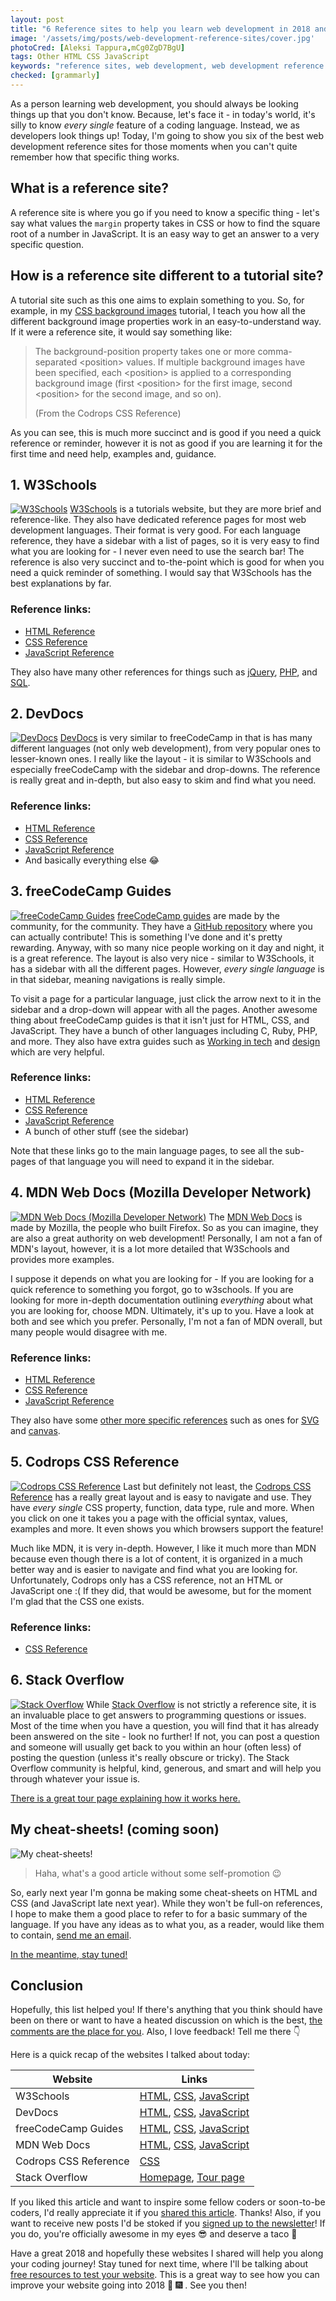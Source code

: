 ```yaml
---
layout: post
title: "6 Reference sites to help you learn web development in 2018 and beyond... 🚀"
image: '/assets/img/posts/web-development-reference-sites/cover.jpg'
photoCred: [Aleksi Tappura,mCg0ZgD7BgU]
tags: Other HTML CSS JavaScript
keywords: "reference sites, web development, web development reference sites, reference sites for web development, reference sites to learn web development"
checked: [grammarly]
---
```

As a person learning web development, you should always be looking things up that you don't know. Because, let's face it - in today's world, it's silly to know *every single* feature of a coding language. Instead, we as developers look things up! Today, I'm going to show you six of the best web development reference sites for those moments when you can't quite remember how that specific thing works.

## What is a reference site?
A reference site is where you go if you need to know a specific thing - let's say what values the `margin` property takes in CSS or how to find the square root of a number in JavaScript. It is an easy way to get an answer to a very specific question.

## How is a reference site different to a tutorial site?
A tutorial site such as this one aims to explain something to you. So, for example, in my [CSS background images][advanced-bg-imgs] tutorial, I teach you how all the different background image properties work in an easy-to-understand way. If it were a reference site, it would say something like:

> The background-position property takes one or more comma-separated &lt;position> values. If multiple background images have been specified, each &lt;position> is applied to a corresponding background image (first &lt;position> for the first image, second &lt;position> for the second image, and so on).
> 
> (From the Codrops CSS Reference)

As you can see, this is much more succinct and is good if you need a quick reference or reminder, however it is not as good if you are learning it for the first time and need help, examples and, guidance.

## 1. W3Schools
[![W3Schools][w3-logo]][w3]
[W3Schools][w3] is a tutorials website, but they are more brief and reference-like. They also have dedicated reference pages for most web development languages. Their format is very good. For each language reference, they have a sidebar with a list of pages, so it is very easy to find what you are looking for - I never even need to use the search bar! The reference is also very succinct and to-the-point which is good for when you need a quick reminder of something. I would say that W3Schools has the best explanations by far.

### Reference links:
- [HTML Reference][w3-html]
- [CSS Reference][w3-css]
- [JavaScript Reference][w3-js]

They also have many other references for things such as [jQuery][w3-jquery], [PHP][w3-php], and [SQL][w3-sql].


## 2. DevDocs
[![DevDocs][devdocs-logo]][devdocs]
[DevDocs][devdocs] is very similar to freeCodeCamp in that is has many different languages (not only web development), from very popular ones to lesser-known ones. I really like the layout - it is similar to W3Schools and especially freeCodeCamp with the sidebar and drop-downs. The reference is really great and in-depth, but also easy to skim and find what you need.

### Reference links:
- [HTML Reference][devdocs-html]
- [CSS Reference][devdocs-css]
- [JavaScript Reference][devdocs-js]
- And basically everything else &#128514;


## 3. freeCodeCamp Guides
[![freeCodeCamp Guides][fcc-logo]][fcc]
[freeCodeCamp guides][fcc] are made by the community, for the community. They have a [GitHub repository][fcc-github] where you can actually contribute! This is something I've done and it's pretty rewarding. Anyway, with so many nice people working on it day and night, it is a great reference. The layout is also very nice - similar to W3Schools, it has a sidebar with all the different pages. However, *every single language* is in that sidebar, meaning navigations is really simple.

To visit a page for a particular language, just click the arrow next to it in the sidebar and a drop-down will appear with all the pages. Another awesome thing about freeCodeCamp guides is that it isn't just for HTML, CSS, and JavaScript. They have a bunch of other languages including C, Ruby, PHP, and more. They also have extra guides such as [Working in tech][fcc-careers] and [design][fcc-design] which are very helpful.

### Reference links:
- [HTML Reference][fcc-html]
- [CSS Reference][fcc-css]
- [JavaScript Reference][fcc-js]
- A bunch of other stuff (see the sidebar)

Note that these links go to the main language pages, to see all the sub-pages of that language you will need to expand it in the sidebar.


## 4. MDN Web Docs (Mozilla Developer Network)
[![MDN Web Docs (Mozilla Developer Network)][mdn-logo]][mdn]
The [MDN Web Docs][mdn] is made by Mozilla, the people who built Firefox. So as you can imagine, they are also a great authority on web development! Personally, I am not a fan of MDN's layout, however, it is a lot more detailed that W3Schools and provides more examples.

I suppose it depends on what you are looking for - If you are looking for a quick reference to something you forgot, go to w3schools. If you are looking for more in-depth documentation outlining *everything* about what you are looking for, choose MDN. Ultimately, it's up to you. Have a look at both and see which you prefer. Personally, I'm not a fan of MDN overall, but many people would disagree with me.

### Reference links:
- [HTML Reference][mdn-html]
- [CSS Reference][mdn-css]
- [JavaScript Reference][mdn-js]

They also have some [other more specific references][mdn-other] such as ones for [SVG][mdn-svg] and [canvas][mdn-canvas].


## 5. Codrops CSS Reference
[![Codrops CSS Reference][codrops-logo]][codrops]
Last but definitely not least, the [Codrops CSS Reference][codrops] has a really great layout and is easy to navigate and use. They have *every single* CSS property, function, data type, rule and more. When you click on one it takes you a page with the official syntax, values, examples and more. It even shows you which browsers support the feature!

Much like MDN, it is very in-depth. However, I like it much more than MDN because even though there is a lot of content, it is organized in a much better way and is easier to navigate and find what you are looking for. Unfortunately, Codrops only has a CSS reference, not an HTML or JavaScript one :( If they did, that would be awesome, but for the moment I'm glad that the CSS one exists.

### Reference links:
- [CSS Reference][codrops]

## 6. Stack Overflow
[![Stack Overflow][stackoverflow-logo]][stackoverflow]
While [Stack Overflow][stackoverflow] is not strictly a reference site, it is an invaluable place to get answers to programming questions or issues. Most of the time when you have a question, you will find that it has already been answered on the site - look no further! If not, you can post a question and someone will usually get back to you within an hour (often less) of posting the question (unless it's really obscure or tricky). The Stack Overflow community is helpful, kind, generous, and smart and will help you through whatever your issue is.

[There is a great tour page explaining how it works here.][stackoverflow-tour]

## My cheat-sheets! (coming soon)
![My cheat-sheets!][cheat-sheets-img]
> Haha, what's a good article without some self-promotion &#128521;

So, early next year I'm gonna be making some cheat-sheets on HTML and CSS (and JavaScript late next year). While they won't be full-on references, I hope to make them a good place to refer to for a basic summary of the language. If you have any ideas as to what you, as a reader, would like them to contain, [send me an email][contact].

[In the meantime, stay tuned!][cheat-sheets]

## Conclusion
Hopefully, this list helped you! If there's anything that you think should have been on there or want to have a heated discussion on which is the best, [the comments are the place for you][comments]. Also, I love feedback! Tell me there &#128071;

Here is a quick recap of the websites I talked about today:

| Website               | Links                                                              |
| --------------------- | ------------------------------------------------------------------ |
| W3Schools             | [HTML][w3-html], [CSS][w3-css], [JavaScript][w3-js]                |
| DevDocs               | [HTML][devdocs-html], [CSS][devdocs-css], [JavaScript][devdocs-js] |
| freeCodeCamp Guides   | [HTML][fcc-html], [CSS][fcc-css], [JavaScript][fcc-js]             |
| MDN Web Docs          | [HTML][mdn-html], [CSS][mdn-css], [JavaScript][mdn-js]             |
| Codrops CSS Reference | [CSS][codrops]                                                     |
| Stack Overflow        | [Homepage][stackoverflow], [Tour page][stackoverflow-tour]         |

If you liked this article and want to inspire some fellow coders or soon-to-be coders, I'd really appreciate it if you [shared this article][share]. Thanks! Also, if you want to receive new posts I'd be stoked if you [signed up to the newsletter][newsletter]! If you do, you're officially awesome in my eyes &#128526; and deserve a taco &#127790;

Have a great 2018 and hopefully these websites I shared will help you along your coding journey! Stay tuned for next time, where I'll be talking about [free resources to test your website][test-your-website]. This is a great way to see how you can improve your website going into 2018 &#128198; &#127878; . See you then!

[advanced-bg-imgs]: /advanced-background-images/

[w3]: https://www.w3schools.com/
[w3-logo]: /assets/img/posts/web-development-reference-sites/w3.png
[w3-html]: https://www.w3schools.com/tags/
[w3-css]: https://www.w3schools.com/cssref/
[w3-js]: https://www.w3schools.com/jsref/
[w3-jquery]: https://www.w3schools.com/jquery/
[w3-angular]: https://www.w3schools.com/angular/
[w3-php]: https://www.w3schools.com/php/
[w3-sql]: https://www.w3schools.com/sql/

[devdocs]: http://devdocs.io/
[devdocs-logo]: /assets/img/posts/web-development-reference-sites/devdocs.png
[devdocs-html]: http://devdocs.io/html/
[devdocs-css]: http://devdocs.io/css/
[devdocs-js]: http://devdocs.io/javascript/

[fcc]: https://guide.freecodecamp.org/
[fcc-logo]: /assets/img/posts/web-development-reference-sites/fcc.png
[fcc-github]: https://github.com/freeCodeCamp/guides/tree/master/src/pages
[fcc-html]: https://guide.freecodecamp.org/html
[fcc-css]: https://guide.freecodecamp.org/css
[fcc-js]: https://guide.freecodecamp.org/javascript
[fcc-careers]: https://guide.freecodecamp.org/working-in-tech
[fcc-design]: https://guide.freecodecamp.org/visual-design

[mdn]: https://developer.mozilla.org/docs/Web/Reference
[mdn-logo]: /assets/img/posts/web-development-reference-sites/mdn.png
[mdn-html]: https://developer.mozilla.org/docs/Web/HTML
[mdn-css]: https://developer.mozilla.org/docs/Web/CSS
[mdn-js]: https://developer.mozilla.org/docs/Web/JavaScript
[mdn-svg]: https://developer.mozilla.org/docs/Web/SVG
[mdn-canvas]: https://developer.mozilla.org/docs/Web/API/Canvas_API
[mdn-other]: https://developer.mozilla.org/docs/Web

[codrops]: https://tympanus.net/codrops/css_reference/
[codrops-logo]: /assets/img/posts/web-development-reference-sites/codrops.png

[stackoverflow]: https://stackoverflow.com/
[stackoverflow-logo]: /assets/img/posts/web-development-reference-sites/stackoverflow.png
[stackoverflow-tour]: https://stackoverflow.com/tour

[cheat-sheets]: {{site.newsletter}}
[cheat-sheets-img]: /assets/img/banner.png

[test-your-website]: {{site.newsletter}}

[contact]: {{site.contact}}
[html]: /learn/html
[css]: /learn/css
[share]: {{site.share}}
[comments]: {{site.comments}}
[newsletter]: {{site.newsletter}}